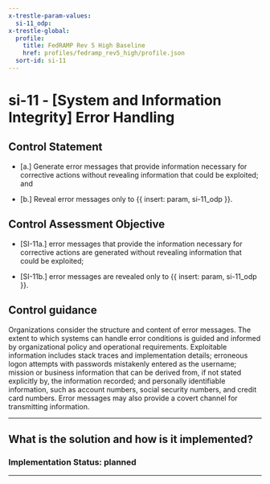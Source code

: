 ```yaml
---
x-trestle-param-values:
  si-11_odp:
x-trestle-global:
  profile:
    title: FedRAMP Rev 5 High Baseline
    href: profiles/fedramp_rev5_high/profile.json
  sort-id: si-11
---
```


# si-11 - \[System and Information Integrity\] Error Handling

## Control Statement

- \[a.\] Generate error messages that provide information necessary for corrective actions without revealing information that could be exploited; and

- \[b.\] Reveal error messages only to {{ insert: param, si-11_odp }}.

## Control Assessment Objective

- \[SI-11a.\] error messages that provide the information necessary for corrective actions are generated without revealing information that could be exploited;

- \[SI-11b.\] error messages are revealed only to {{ insert: param, si-11_odp }}.

## Control guidance

Organizations consider the structure and content of error messages. The extent to which systems can handle error conditions is guided and informed by organizational policy and operational requirements. Exploitable information includes stack traces and implementation details; erroneous logon attempts with passwords mistakenly entered as the username; mission or business information that can be derived from, if not stated explicitly by, the information recorded; and personally identifiable information, such as account numbers, social security numbers, and credit card numbers. Error messages may also provide a covert channel for transmitting information.

______________________________________________________________________

## What is the solution and how is it implemented?

<!-- For implementation status enter one of: implemented, partial, planned, alternative, not-applicable -->

<!-- Note that the list of rules under ### Rules: is read-only and changes will not be captured after assembly to JSON -->
<!-- Add control implementation description here for control: si-11 -->

### Implementation Status: planned

______________________________________________________________________
